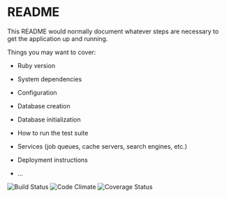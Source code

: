 # README

This README would normally document whatever steps are necessary to get the
application up and running.

Things you may want to cover:

* Ruby version

* System dependencies

* Configuration

* Database creation

* Database initialization

* How to run the test suite

* Services (job queues, cache servers, search engines, etc.)

* Deployment instructions

* ...

![Build Status](https://codeship.com/projects/8e06d9a0-94c5-0135-ea79-5e19c06be32c/status?branch=master)
![Code Climate](https://codeclimate.com/github/mikecalex/ParkIt.png)
![Coverage Status](https://coveralls.io/repos/mikecalex/ParkIt/badge.png)
